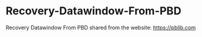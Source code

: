 # Recovery-Datawindow-From-PBD
Recovery Datawindow From PBD
shared from the website: https://pblib.com
